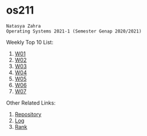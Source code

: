 # os211
```
Natasya Zahra
Operating Systems 2021-1 (Semester Genap 2020/2021)
```

Weekly Top 10 List:

1. [W01](https://natsyz.github.io/os211/W01/)
2. [W02](https://natsyz.github.io/os211/W02/)
3. [W03](https://natsyz.github.io/os211/W03/)
4. [W04](https://natsyz.github.io/os211/W04/)
5. [W05](https://natsyz.github.io/os211/W05/)
6. [W06](https://natsyz.github.io/os211/W06/)
7. [W07](https://natsyz.github.io/os211/W07/)

Other Related Links:

1. [Repository](https://github.com/natsyz/os211)
2. [Log](https://natsyz.github.io/os211/TXT/mylog.txt)
3. [Rank](https://natsyz.github.io/os211/TXT/myrank.txt)

